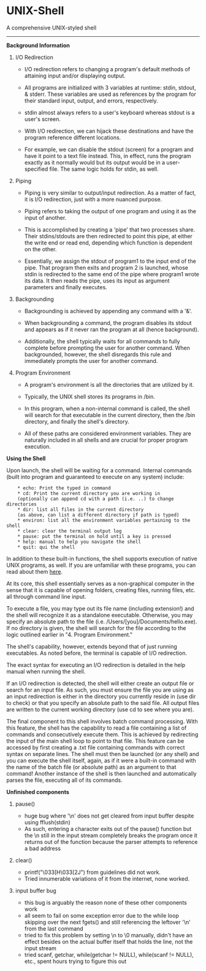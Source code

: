 # UNIX-Shell
A comprehensive UNIX-styled shell
___

**Background Information**

1. I/O Redirection

    * I/O redirection refers to changing a program's default methods of attaining input and/or displaying output.
    
    * All programs are initialized with 3 variables at runtime: stdin, stdout, & stderr. These variables are used as references by the program for their standard input, output, and errors, respectively.
    
    * stdin almost always refers to a user's keyboard whereas stdout is a user's screen.
    
    * With I/O redirection, we can hijack these destinations and have the program reference different locations.
    
    * For example, we can disable the stdout (screen) for a program and have it point to a text file instead. This, in effect, runs the program exactly as it normally would but its output would be in a user-specified file. The same logic holds for stdin, as well.
    
2. Piping

    * Piping is very similar to output/input redirection. As a matter of fact, it is I/O redirection, just with a more nuanced purpose.
    
    * Piping refers to taking the output of one program and using it as the input of another.
    
    * This is accomplished by creating a 'pipe' that two processes share. Their stdins/stdouts are then redirected to point this pipe, at either the write end or read end, depending which function is dependent on the other.
    
    * Essentially, we assign the stdout of program1 to the input end of the pipe. That program then exits and program 2 is launched, whose stdin is redirected to the same end of the pipe where program1 wrote its data. It then reads the pipe, uses its input as argument parameters and finally executes.

3. Backgrounding

    * Backgrounding is achieved by appending any command with a '&'.
    
    * When backgrounding a command, the program disables its stdout and appears as if it never ran the program at all (hence background).
    
    * Additionally, the shell typically waits for all commands to fully complete before prompting the user for another command. When backgrounded, however, the shell disregards this rule and immediately prompts the user for another command.

4. Program Environment

    * A program's environment is all the directories that are utilized by it. 
    
    * Typically, the UNIX shell stores its programs in /bin.
    
    * In this program, when a non-internal command is called, the shell will search for that executable in the current directory, then the /bin directory, and finally the shell's directory.
    
    * All of these paths are considered environment variables. They are naturally included in all shells and are crucial for proper program execution.


**Using the Shell**

Upon launch, the shell will be waiting for a command. Internal commands (built into program and guaranteed to execute on any system) include:
  
        * echo: Print the typed in command
        * cd: Print the current directory you are working in 
        (optionally can append cd with a path (i.e. ..) to change directories
        * dir: list all files in the current directory 
        (as above, can list a different directory if path is typed)
        * environ: list all the environment variables pertaining to the shell
        * clear: clear the terminal output log
        * pause: put the terminal on hold until a key is pressed
        * help: manual to help you navigate the shell
        * quit: qui the shell
        
In addition to these built-in functions, the shell supports execution of native UNIX programs, as well. If you are unfamiliar with these programs, you can read about them [here](https://maker.pro/linux/tutorial/basic-linux-commands-for-beginners).

At its core, this shell essentially serves as a non-graphical computer in the sense that it is capable of opening folders, creating files, running files, etc. all through command line input.

To execute a file, you may type out its file name (including extension!) and the shell will recognize it as a standalone executable. Otherwise, you may specify an absolute path to the file (i.e. /Users/[you]/Documents/hello.exe). If no directory is given, the shell will search for the file according to the logic outlined earlier in "4. Program Environment."

The shell's capability, however, extends beyond that of just running executables. As noted before, the terminal is capable of I/O redirection.

The exact syntax for executing an I/O redirection is detailed in the help manual when running the shell. 

If an I/O redirection is detected, the shell will either create an output file or search for an input file. As such, you must ensure the file you are using as an input redirection is either in the directory you currently reside in (use dir to check) or that you specify an absolute path to the said file. All output files are written to the current working directory (use cd to see where you are).

The final component to this shell involves batch command processing. With this feature, the shell has the capability to read a file containing a list of commands and consecutively execute them. This is achieved by redirecting the input of the main shell loop to point to that file. This feature can be accessed by first creating a .txt file containing commands with correct syntax on separate lines. The shell must then be launched (or any shell) and you can execute the shell itself, again, as if it were a built-in command with the name of the batch file (or absolute path) as an argument to that command! Another instance of the shell is then launched and automatically parses the file, executing all of its commands.

**Unfinished components**
1. pause()
    * huge bug where '\n' does not get cleared from input buffer despite using fflush(stdin)
    * As such, entering a character exits out of the pause() function but the \n still in the input stream completely breaks the program once it returns out of the function because the parser attempts to reference a bad address

2. clear()
    * printf("\033[H\033[2J") from guidelines did not work.
    * Tried innumerable variations of it from the internet, none worked.

3. input buffer bug
    * this bug is arguably the reason none of these other components work
    * all seem to fail on some exception error due to the while loop skipping over the next fgets() and still referencing the leftover '\n' from the last command
    * tried to fix this problem by setting \n to \0 manually, didn't have an effect besides on the actual buffer itself that holds the line, not the input stream
    * tried scanf, getchar, while(getchar != NULL), while(scanf != NULL), etc., spent hours trying to figure this out